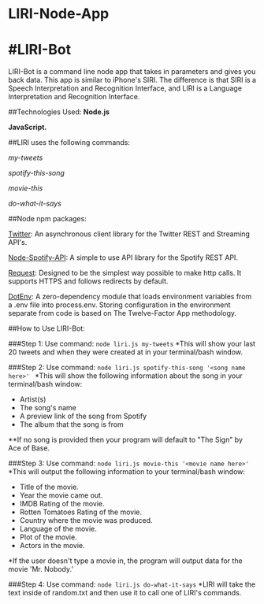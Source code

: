 # LIRI-Node-App

# #LIRI-Bot #

LIRI-Bot is a command line node app that takes in parameters and gives you back data. This app is similar to iPhone's SIRI. The difference is that SIRI is a Speech Interpretation and Recognition Interface, and LIRI is a Language Interpretation and Recognition Interface.

##Technologies Used:
**Node.js**

**JavaScript.**

##LIRI uses the following commands:

*my-tweets*

*spotify-this-song*

*movie-this*

*do-what-it-says*

##Node npm packages:

[Twitter](http://https://www.npmjs.com/package/twitter "Twitter"): An asynchronous client library for the Twitter REST and Streaming API's.

[Node-Spotify-API](http://www.npmjs.com/package/node-spotify-api "Node-Spotify-API"): A simple to use API library for the Spotify REST API.

[Request](http://www.npmjs.com/package/request "Request"): Designed to be the simplest way possible to make http calls. It supports HTTPS and follows redirects by default.

[DotEnv](http://www.npmjs.com/package/dotenv "DotEnv"): A zero-dependency module that loads environment variables from a .env file into process.env. Storing configuration in the environment separate from code is based on The Twelve-Factor App methodology.

##How to Use LIRI-Bot: 

###Step 1: Use command: `node liri.js my-tweets` 
*This will show your last 20 tweets and when they were created at in your terminal/bash window.

###Step 2: Use command: `node liri.js spotify-this-song '<song name here>' `
*This will show the following information about the song in your terminal/bash window:

- Artist(s) 
- The song's name
- A preview link of the song from Spotify 
- The album that the song is from

**If no song is provided then your program will default to "The Sign" by Ace of Base.

###Step 3: Use command: `node liri.js movie-this '<movie name here>'` 
*This will output the following information to your terminal/bash window:

- Title of the movie.
- Year the movie came out.
- IMDB Rating of the movie.
- Rotten Tomatoes Rating of the movie.
- Country where the movie was produced.
- Language of the movie.
- Plot of the movie.
- Actors in the movie.

*If the user doesn't type a movie in, the program will output data for the movie 'Mr. Nobody.'

###Step 4: Use command: `node liri.js do-what-it-says`
*LIRI will take the text inside of random.txt and then use it to call one of LIRI's commands.
